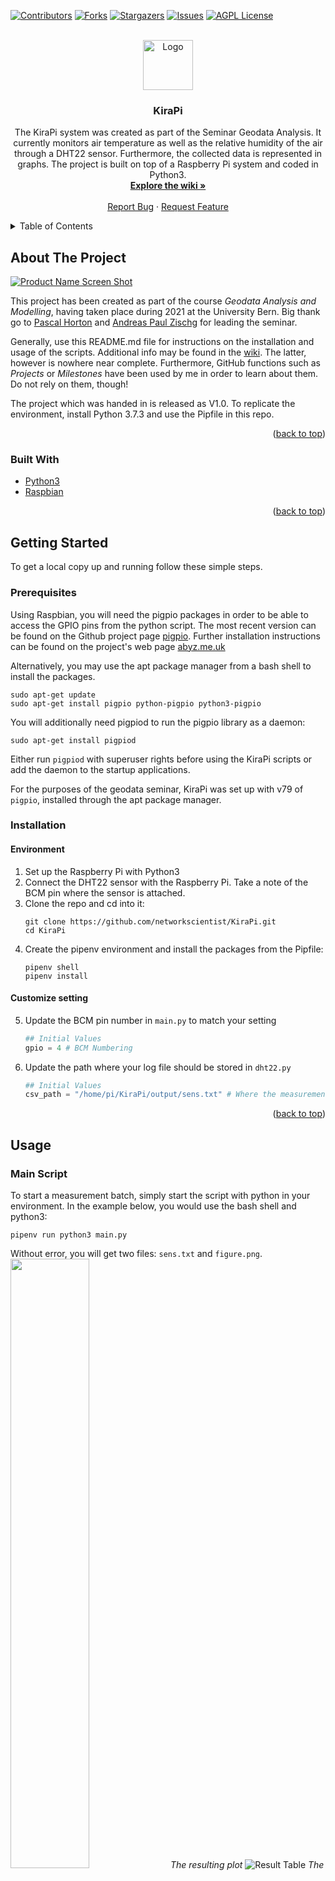 <div id="top"></div>
<!--
*** Thanks for checking out the Best-README-Template. If you have a suggestion
*** that would make this better, please fork the repo and create a pull request
*** or simply open an issue with the tag "enhancement".
*** Don't forget to give the project a star!
*** Thanks again! Now go create something AMAZING! :D
-->



<!-- PROJECT SHIELDS -->
<!--
*** I'm using markdown "reference style" links for readability.
*** Reference links are enclosed in brackets [ ] instead of parentheses ( ).
*** See the bottom of this document for the declaration of the reference variables
*** for contributors-url, forks-url, etc. This is an optional, concise syntax you may use.
*** https://www.markdownguide.org/basic-syntax/#reference-style-links
-->
[![Contributors][contributors-shield]][contributors-url]
[![Forks][forks-shield]][forks-url]
[![Stargazers][stars-shield]][stars-url]
[![Issues][issues-shield]][issues-url]
[![AGPL License][license-shield]][license-url]



<!-- PROJECT LOGO -->
<br />
<div align="center">
  <a href="https://github.com/networkscientist/KiraPi">
    <img src="images/logo.svg" alt="Logo" width="80" height="80">
  </a>

<h3 align="center">KiraPi</h3>

  <p align="center">
    The KiraPi system was created as part of the Seminar Geodata Analysis. It currently monitors air temperature as well as the relative humidity of the air through a DHT22 sensor. Furthermore, the collected data is represented in graphs. The project is built on top of a Raspberry Pi system and coded in Python3.
    <br />
    <a href="https://github.com/networkscientist/KiraPi/wiki"><strong>Explore the wiki »</strong></a>
    <br />
    <br />
    <a href="https://github.com/networkscientist/KiraPi/issues">Report Bug</a>
    ·
    <a href="https://github.com/networkscientist/KiraPi/issues">Request Feature</a>
  </p>
</div>



<!-- TABLE OF CONTENTS -->
<details>
  <summary>Table of Contents</summary>
  <ol>
    <li>
      <a href="#about-the-project">About The Project</a>
      <ul>
        <li><a href="#built-with">Built With</a></li>
      </ul>
    </li>
    <li>
      <a href="#getting-started">Getting Started</a>
      <ul>
        <li><a href="#prerequisites">Prerequisites</a></li>
        <li><a href="#installation">Installation</a></li>
      </ul>
    </li>
    <li><a href="#usage">Usage</a>
    <ul>
        <li><a href="#main-script">Main Script</a></li>
        <li><a href="#functions">Functions</a></li>
    </ul>
    </li>
    <li><a href="#roadmap">Roadmap</a></li>
    <li><a href="#contributing">Contributing</a></li>
    <li><a href="#license">License</a></li>
    <li><a href="#contact">Contact</a></li>
    <li><a href="#acknowledgments">Acknowledgments</a></li>
  </ol>
</details>



<!-- ABOUT THE PROJECT -->
## About The Project

[![Product Name Screen Shot][product-screenshot]](https://example.com)

This project has been created as part of the course _Geodata Analysis and Modelling_, having taken place during 2021 at the University Bern. Big thank go to [Pascal Horton](@pascalhorton) and [Andreas Paul Zischg](@zischg) for leading the seminar.

Generally, use this README.md file for instructions on the installation and usage of the scripts. Additional info may be found in the [wiki](https://github.com/networkscientist/KiraPi/wiki). The latter, however is nowhere near complete. Furthermore, GitHub functions such as _Projects_ or _Milestones_ have been used by me in order to learn about them. Do not rely on them, though!

The project which was handed in is released as V1.0. To replicate the environment, install Python 3.7.3 and use the Pipfile in this repo.

<p align="right">(<a href="#top">back to top</a>)</p>



### Built With

* [Python3](https://python.org/)
* [Raspbian](https://raspbian.org)
<p align="right">(<a href="#top">back to top</a>)</p>



<!-- GETTING STARTED -->
## Getting Started

To get a local copy up and running follow these simple steps.

### Prerequisites

Using Raspbian, you will need the pigpio packages in order to be able to access the GPIO pins from the python script. The most recent version can be found on the Github project page [pigpio](https://github.com/joan2937/pigpio/). Further installation instructions can be found on the project's web page [abyz.me.uk](https://abyz.me.uk/rpi/pigpio/download.html)

Alternatively, you may use the apt package manager from a bash shell to install the packages.
```shell
sudo apt-get update
sudo apt-get install pigpio python-pigpio python3-pigpio
```

You will additionally need pigpiod to run the pigpio library as a daemon:
```shell
sudo apt-get install pigpiod
```
Either run `pigpiod` with superuser rights before using the KiraPi scripts or add the daemon to the startup applications.

For the purposes of the geodata seminar, KiraPi was set up with v79 of `pigpio`, installed through the apt package manager.
### Installation
#### Environment
1. Set up the Raspberry Pi with Python3
2. Connect the DHT22 sensor with the Raspberry Pi. Take a note of the BCM pin where the sensor is attached.
3. Clone the repo and cd into it:
    ```shell
    git clone https://github.com/networkscientist/KiraPi.git
    cd KiraPi
    ```
4. Create the pipenv environment and install the packages from the Pipfile:
    ```shell
    pipenv shell
    pipenv install
    ```
#### Customize setting
5. Update the BCM pin number in `main.py` to match your setting
   ```python
   ## Initial Values
   gpio = 4 # BCM Numbering
   ```
6. Update the path where your log file should be stored in `dht22.py`
   ```python
   ## Initial Values
   csv_path = "/home/pi/KiraPi/output/sens.txt" # Where the measurements will be stored
    ```

<p align="right">(<a href="#top">back to top</a>)</p>



<!-- USAGE EXAMPLES -->
## Usage
### Main Script
To start a measurement batch, simply start the script with python in your environment. In the example below, you would use the bash shell and python3:
```shell
pipenv run python3 main.py
```
Without error, you will get two files: `sens.txt` and `figure.png`.
<img src="images/figure.png" width="50%" />
*The resulting plot*
![Result Table][result-table]
*The resulting CSV file*

### Functions
If you want to call the functions provided in the KiraPi folder, simply load the files into your favourite editor and call the desired function. Since my Raspi3 lacked the power to run PyCharm, I used IdleX on Raspbian through a remote desktop session.

_For a detailed documentation of the functions, please use the [wiki](https://github.com/networkscientist/KiraPi/wiki/Usage)_
<p align="right">(<a href="#top">back to top</a>)</p>



<!-- ROADMAP -->
## Roadmap

- [x] Read from DHT22 sensor
- [x] Plot measurements
- [x] Save measurements/plot to files
- [~] Read from soil moisture sensor: In development branch [2-soil-moisture-data](https://github.com/networkscientist/KiraPi/tree/2-soil-moisture-data)
- [~] Store config values in external YAML file: In development branch [12-outsource-config](https://github.com/networkscientist/KiraPi/tree/12-outsource-config)

See the [open issues](https://github.com/networkscientist/KiraPi/issues) for a full list of proposed features (and known issues).

<p align="right">(<a href="#top">back to top</a>)</p>



<!-- CONTRIBUTING -->
## Contributing

Contributions are what make the open source community such an amazing place to learn, inspire, and create. Any contributions you make are **greatly appreciated**.

If you have a suggestion that would make this better, please fork the repo and create a pull request. You can also simply open an issue with the tag "enhancement".
Don't forget to give the project a star! Thanks again!

1. Fork the Project
2. Create your Feature Branch (`git checkout -b feature/AmazingFeature`)
3. Commit your Changes (`git commit -m 'Add some AmazingFeature'`)
4. Push to the Branch (`git push origin feature/AmazingFeature`)
5. Open a Pull Request

<p align="right">(<a href="#top">back to top</a>)</p>



<!-- LICENSE -->
## License

Distributed under the GNU Affero General Public License v3.0. See `LICENSE.txt` for more information.

<p align="right">(<a href="#top">back to top</a>)</p>



<!-- CONTACT -->
## Contact

Peter Zweifel - networkscientist@protonmail.com

Project Link: [https://github.com/networkscientist/KiraPi](https://github.com/networkscientist/KiraPi)

<p align="right">(<a href="#top">back to top</a>)</p>



<!-- ACKNOWLEDGMENTS -->
## Acknowledgments

* For a great README.md template: [README Template](https://github.com/othneildrew/Best-README-Template)
* For the _Geodata Seminar_ and feedback on the code: [Pascal Horton](@pascalhorton) & [Andreas Paul Zischg](@zischg) - University Bern
* My cat: For allowing me to use her name and portrait

<p align="right">(<a href="#top">back to top</a>)</p>


<!-- MARKDOWN LINKS & IMAGES -->
<!-- https://www.markdownguide.org/basic-syntax/#reference-style-links -->
[contributors-shield]: https://img.shields.io/github/contributors/networkscientist/KiraPi.svg?style=for-the-badge
[contributors-url]: https://github.com/networkscientist/KiraPi/graphs/contributors
[forks-shield]: https://img.shields.io/github/forks/networkscientist/KiraPi.svg?style=for-the-badge
[forks-url]: https://github.com/networkscientist/KiraPi/network/members
[stars-shield]: https://img.shields.io/github/stars/networkscientist/KiraPi.svg?style=for-the-badge
[stars-url]: https://github.com/networkscientist/KiraPi/stargazers
[issues-shield]: https://img.shields.io/github/issues/networkscientist/KiraPi.svg?style=for-the-badge
[issues-url]: https://github.com/networkscientist/KiraPi/issues
[license-shield]: https://img.shields.io/github/license/networkscientist/KiraPi.svg?style=for-the-badge
[license-url]: https://github.com/networkscientist/KiraPi/blob/master/LICENSE.txt
[product-screenshot]: images/figure.png
[result-table]: images/results.svg

